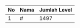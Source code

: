 | No | Nama            | Jumlah Level |
|----|-----------------|--------------|
| 1  | #    |    1497        |
